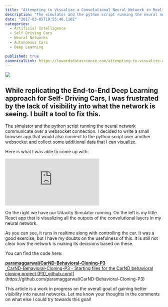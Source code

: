 ```yaml
---
title: "Attempting to Visualize a Convolutional Neural Network in Realtime"
description: "The simulator and the python script running the neural network communicate over a websocket connection. I decided to write a small browser app that would also connect to the python script over…"
date: "2017-03-05T10:55:46.110Z"
categories: 
  - Artificial Intelligence
  - Self Driving Cars
  - Neural Networks
  - Autonomous Cars
  - Deep Learning

published: true
canonicalLink: https://towardsdatascience.com/attempting-to-visualize-a-convolutional-neural-network-in-realtime-1edd1f3d6c13
---
```


![](/img/1*bjyz0mHGx9T98fYzWl62CA.png)

## While replicating the End-to-End Deep Learning approach for Self- Driving Cars, I was frustrated by the lack of visibility into what the network is seeing. I built a tool to fix this.

The simulator and the python script running the neural network communicate over a websocket connection. I decided to write a small browser app that would also connect to the python script over another websocket and collect some additional data that I can visualize.

Here is what I was able to come up with:

<Embed src="https://www.youtube.com/embed/_fJkdMGLPEU?feature=oembed" aspectRatio={0.562} />

On the right we have our Udacity Simulator running. On the left is my little React app that is visualizing all the outputs of the convolutional layers in my neural network.

As you can see, it runs in realtime along with controlling the car. It was a good exercise, but I have my doubts on the usefulness of this. It is still not clear how the network is making its decisions based on these.

You can find the code here:

[**paramaggarwal/CarND-Behavioral-Cloning-P3**  
_CarND-Behavioral-Cloning-P3 - Starting files for the CarND behavioral cloning project (P3)_github.com](https://github.com/paramaggarwal/CarND-Behavioral-Cloning-P3 "https://github.com/paramaggarwal/CarND-Behavioral-Cloning-P3")[](https://github.com/paramaggarwal/CarND-Behavioral-Cloning-P3)

This article is a work in progress on the overall goal of gaining better visibility into neural networks. Let me know your thoughts in the comments on what else I could try towards this goal!
